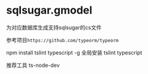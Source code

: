 # sqlsugar.gmodel
为对应数据库生成支持sqlsugar的cs文件

参考项目`https://github.com/typeorm/typeorm`

npm install tslint typescript -g
全局安装 tslint typescript

推荐工具 ts-node-dev